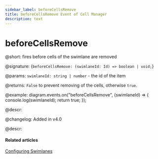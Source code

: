```yaml
---
sidebar_label: beforeCellsRemove
title: beforeCellsRemove Event of Cell Manager
description: text
---
```


# beforeCellsRemove

@short: fires before cells of the swimlane are removed

@signature: {`beforeCellsRemove: (swimlaneId: Id) => boolean | void;`}

@params:
`swimlaneId: string | number` - the id of the item

@returns:
`False` to prevent removing of the cells, otherwise `true`.

@example:
diagram.events.on("beforeCellsRemove", (swimlaneId) => {
    console.log(swimlaneId);
    return true;
});

@descr:

@changelog:
Added in v4.0

@descr:
#### Related articles

[Configuring Swimlanes](../../../swimlanes/index/)

